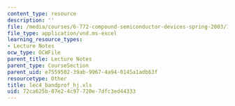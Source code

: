 ```yaml
---
content_type: resource
description: ''
file: /media/courses/6-772-compound-semiconductor-devices-spring-2003/72ca625b07e24c97720e7dfc3ed44333_lec4_bandprof_hj.xls
file_type: application/vnd.ms-excel
learning_resource_types:
- Lecture Notes
ocw_type: OCWFile
parent_title: Lecture Notes
parent_type: CourseSection
parent_uid: e7559502-39ab-9967-4a94-0145a1adb63f
resourcetype: Other
title: lec4_bandprof_hj.xls
uid: 72ca625b-07e2-4c97-720e-7dfc3ed44333
---
```

